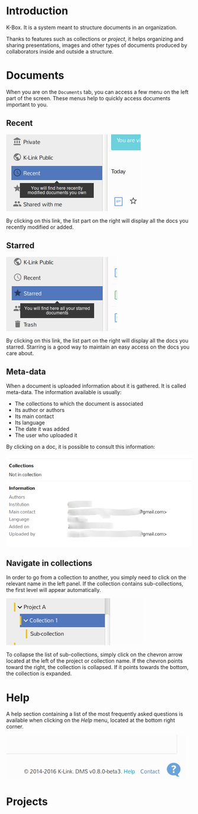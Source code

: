 # Introduction

K-Box. It is a system meant to
structure documents in an organization.

Thanks to features such as collections or *project*, it helps organizing and
sharing presentations, images and other types of documents produced by
collaborators inside and outside a structure.

# Documents
When you are on the `Documents` tab, you can access a few menu on the left part
of the screen. These menus help to quickly access documents important to you.

## Recent
![Recent documents menu](img/recent-docs.png)  

By clicking on this link, the list part on the right will display all the docs
you recently modified or added.

## Starred
![Starred documents menu](img/starred-docs.png)  

By clicking on this link, the list part on the right will display all the docs
you starred. Starring is a good way to maintain an easy access on the docs you
care about.

## Meta-data
When a document is uploaded information about it is gathered. It is called
meta-data. The information available is usually:
* The collections to which the document is associated
* Its author or authors
* Its main contact
* Its language
* The date it was added
* The user who uploaded it

By clicking on a doc, it is possible to consult this information:

![Document meta-data](img/document-meta.png)

## Navigate in collections

In order to go from a collection to another, you simply need to click on the
relevant name in the left panel. If the collection contains sub-collections,
the first level will appear automatically.

![browse-collections](img/browse-collections.png)

To collapse the list of sub-collections, simply click on the chevron arrow
located at the left of the project or collection name. If the chevron points toward the right, the collection is collapsed. If it points towards the bottom,
the collection is expanded.

# Help
A help section containing a list of the most frequently asked questions is
available when clicking on the *Help* menu, located at the bottom right corner.

![Help menu](img/help-menu.png )  

# Projects
